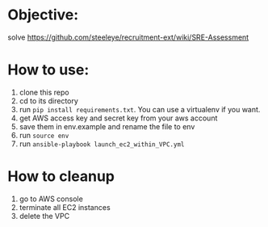 # Objective: 
solve https://github.com/steeleye/recruitment-ext/wiki/SRE-Assessment

# How to use:
1. clone this repo
2. cd to its directory
3. run `pip install requirements.txt`. You can use a virtualenv if you want. 
4. get AWS access key and secret key from your aws account
5. save them in env.example and rename the file to env
6. run `source env`
4. run `ansible-playbook launch_ec2_within_VPC.yml`

# How to cleanup
1. go to AWS console
2. terminate all EC2 instances
3. delete the VPC
